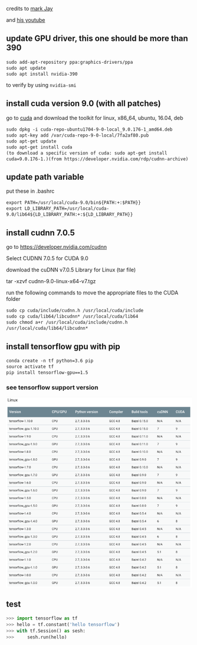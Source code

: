 credits to [mark Jay](https://github.com/markjay4k/Install-Tensorflow-on-Ubuntu-17.10-/blob/master/Tensorflow%20Install%20instructions.ipynb)

and [his youtube](https://www.youtube.com/watch?v=vxjbL5iN1XY)

## update GPU driver, this one should be more than 390
```
sudo add-apt-repository ppa:graphics-drivers/ppa
sudo apt update
sudo apt install nvidia-390
```
to verify by using ```nvidia-smi```

## install cuda version 9.0 (with all patches)
go to [cuda](https://developer.nvidia.com/cuda-90-download-archive) and download the toolkit for linux, x86_64, ubuntu, 16.04, deb
```
sudo dpkg -i cuda-repo-ubuntu1704-9-0-local_9.0.176-1_amd64.deb
sudo apt-key add /var/cuda-repo-9-0-local/7fa2af80.pub
sudo apt-get update
sudo apt-get install cuda
(to download a specific version of cuda: sudo apt-get install cuda=9.0.176-1.)(from https://developer.nvidia.com/rdp/cudnn-archive)
```

## update path variable
put these in .bashrc
```
export PATH=/usr/local/cuda-9.0/bin${PATH:+:$PATH}}
export LD_LIBRARY_PATH=/usr/local/cuda-9.0/lib64${LD_LIBRARY_PATH:+:${LD_LIBRARY_PATH}}
```

## install cudnn 7.0.5
go to https://developer.nvidia.com/cudnn

Select CUDNN 7.0.5 for CUDA 9.0

download the cuDNN v7.0.5 Library for Linux (tar file)

tar -xzvf cudnn-9.0-linux-x64-v7.tgz

run the following commands to move the appropriate files to the CUDA folder
```
sudo cp cuda/include/cudnn.h /usr/local/cuda/include
sudo cp cuda/lib64/libcudnn* /usr/local/cuda/lib64
sudo chmod a+r /usr/local/cuda/include/cudnn.h /usr/local/cuda/lib64/libcudnn*
```
## install tensorflow gpu with pip
```
conda create -n tf python=3.6 pip
source activate tf
pip install tensorflow-gpu==1.5
```

### see tensorflow support version
![cuda support version](https://github.com/Emrys-Hong/machine_learning/blob/master/utils/tensorflow/tensorflow_support_version.png)


## test
```python
>>> import tensorflow as tf
>>> hello = tf.constant('hello tensorflow')
>>> with tf.Session() as sesh:
>>>     sesh.run(hello)
```

